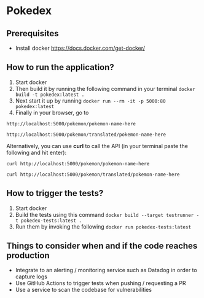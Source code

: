 # Pokedex

## Prerequisites
- Install docker https://docs.docker.com/get-docker/

## How to run the application?
1. Start docker
2. Then build it by running the following command in your terminal `docker build -t pokedex:latest .`
3. Next start it up by running `docker run --rm -it -p 5000:80 pokedex:latest`
4. Finally in your browser, go to 
```
http://localhost:5000/pokemon/pokemon-name-here
```
```
http://localhost:5000/pokemon/translated/pokemon-name-here
```
Alternatively, you can use **curl** to call the API (in your terminal paste the following and hit enter):

```
curl http://localhost:5000/pokemon/pokemon-name-here
```
```
curl http://localhost:5000/pokemon/translated/pokemon-name-here
```

## How to trigger the tests?
1. Start docker
2. Build the tests using this command `docker build --target testrunner -t pokedex-tests:latest .`
3. Run them by invoking the following `docker run pokedex-tests:latest`

## Things to consider when and if the code reaches production
- Integrate to an alerting / monitoring service such as Datadog in order to capture logs
- Use GitHub Actions to trigger tests when pushing / requesting a PR
- Use a service to scan the codebase for vulnerabilities